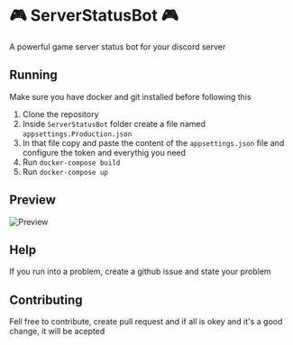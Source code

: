 # 🎮 ServerStatusBot 🎮
A powerful game server status bot for your discord server

## Running
Make sure you have docker and git installed before following this

1. Clone the repository
2. Inside `ServerStatusBot` folder create a file named `appsettings.Production.json`
3. In that file copy and paste the content of the `appsettings.json` file and configure the token and everythig you need
4. Run `docker-compose build`
5. Run `docker-compose up` 

## Preview

![Preview](https://i.imgur.com/QYUnSei.png)


## Help
If you run into a problem, create a github issue and state your problem

## Contributing
Fell free to contribute, create pull request and if all is okey and it's a good change, it will be acepted

